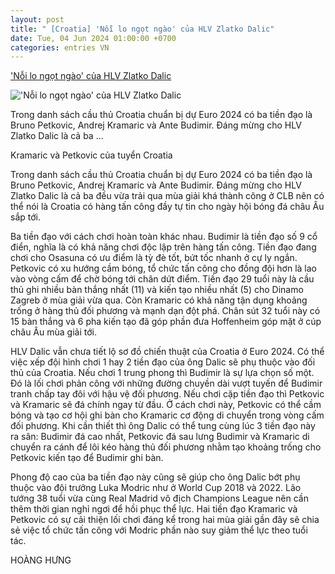 ```yaml
---
layout: post
title: " [Croatia] 'Nỗi lo ngọt ngào' của HLV Zlatko Dalic"
date: Tue, 04 Jun 2024 01:00:00 +0700
categories: entries VN
---
```

['Nỗi lo ngọt ngào' của HLV Zlatko Dalic](https://thethao.sggp.org.vn/noi-lo-ngot-ngao-cua-hlv-zlatko-dalic-post742850.html)

!['Nỗi lo ngọt ngào' của HLV Zlatko Dalic](https://image.sggp.org.vn/1200x630/Uploaded/2024/evofzyresfj/2024_06_04/kramaric-va-petkovic-1970.jpg.webp)

Trong danh sách cầu thủ Croatia chuẩn bị dự Euro 2024 có ba tiền đạo là Bruno Petkovic, Andrej Kramaric và Ante Budimir. Đáng mừng cho HLV Zlatko Dalic là cả ba ...

Kramaric và Petkovic của tuyển Croatia

Trong danh sách cầu thủ Croatia chuẩn bị dự Euro 2024 có ba tiền đạo là Bruno Petkovic, Andrej Kramaric và Ante Budimir. Đáng mừng cho HLV Zlatko Dalic là cả ba đều vừa trải qua mùa giải khá thành công ở CLB nên có thể nói là Croatia có hàng tấn công đầy tự tin cho ngày hội bóng đá châu Âu sắp tới.

Ba tiền đạo với cách chơi hoàn toàn khác nhau. Budimir là tiền đạo số 9 cổ điển, nghĩa là có khả năng chơi độc lập trên hàng tấn công. Tiền đạo đang chơi cho Osasuna có ưu điểm là tỳ đè tốt, bứt tốc nhanh ở cự ly ngắn. Petkovic có xu hướng cầm bóng, tổ chức tấn công cho đồng đội hơn là lao vào vòng cấm để chờ bóng tới chân dứt điểm. Tiền đạo 29 tuổi này là cầu thủ ghi nhiều bàn thắng nhất (11) và kiến tạo nhiều nhất (5) cho Dinamo Zagreb ở mùa giải vừa qua. Còn Kramaric có khả năng tận dụng khoảng trống ở hàng thủ đối phương và mạnh dạn đột phá. Chân sút 32 tuổi này có 15 bàn thắng và 6 pha kiến tạo đã góp phần đưa Hoffenheim góp mặt ở cúp châu Âu mùa giải tới.

HLV Dalic vẫn chưa tiết lộ sơ đồ chiến thuật của Croatia ở Euro 2024. Có thể việc xếp đội hình chơi 1 hay 2 tiền đạo của ông Dalic sẽ phụ thuộc vào đối thủ của Croatia. Nếu chơi 1 trung phong thì Budimir là sự lựa chọn số một. Đó là lối chơi phản công với những đường chuyền dài vượt tuyến để Budimir tranh chấp tay đôi với hậu vệ đối phương. Nếu chơi cặp tiền đạo thì Petkovic và Kramaric sẽ đá chính ngay từ đầu. Ở cách chơi này, Petkovic có thể cầm bóng và tạo cơ hội ghi bàn cho Kramaric cơ động di chuyển trong vòng cấm đối phương. Khi cần thiết thì ông Dalic có thể tung cùng lúc 3 tiền đạo này ra sân: Budimir đá cao nhất, Petkovic đá sau lưng Budimir và Kramaric di chuyển ra cánh để lôi kéo hàng thủ đối phương nhằm tạo khoảng trống cho Petkovic kiến tạo để Budimir ghi bàn.

Phong độ cao của ba tiền đạo này cũng sẽ giúp cho ông Dalic bớt phụ thuộc vào đội trưởng Luka Modric như ở World Cup 2018 và 2022. Lão tướng 38 tuổi vừa cùng Real Madrid vô địch Champions League nên cần thêm thời gian nghỉ ngơi để hồi phục thể lực. Hai tiền đạo Kramaric và Petkovic có sự cải thiện lối chơi đáng kể trong hai mùa giải gần đây sẽ chia sẻ việc tổ chức tấn công với Modric phần nào suy giảm thể lực theo tuổi tác.

HOÀNG HƯNG

